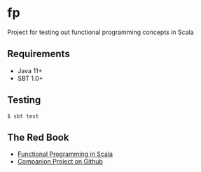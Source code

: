 # fp

Project for testing out functional programming concepts in Scala

## Requirements

* Java 11+
* SBT 1.0+

## Testing

```
$ sbt test
```

## The Red Book 

* [Functional Programming in Scala](https://www.manning.com/books/functional-programming-in-scala)
* [Companion Project on Github](https://github.com/fpinscala/fpinscala)

